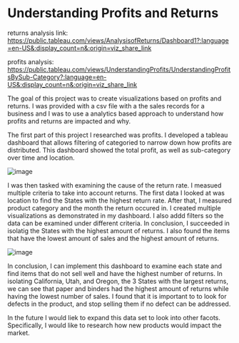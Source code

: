 # Understanding Profits and Returns
returns analysis link:
https://public.tableau.com/views/AnalysisofReturns/Dashboard1?:language=en-US&:display_count=n&:origin=viz_share_link


profits analysis:
https://public.tableau.com/views/UnderstandingProfits/UnderstandingProfitsBySub-Category?:language=en-US&:display_count=n&:origin=viz_share_link


The goal of this project was to create visualizations based on profits and returns. I was provided with a csv file with a the sales records for a business and I was to use
a analytics based approach to understand how profits and returns are impacted and why.

The first part of this project I researched was profits. I developed a tableau dashboard that allows filtering of categoried to narrow down how profits are distributed. This dashboard showed the total profit, as well as sub-category over time and location.


![image](https://github.com/alouis752/Data-projects-Tripleten-/assets/75276869/80214bb2-a8e8-49c2-8acf-c88c66e7887f)



I was then tasked with examining the cause of the return rate. I measued multiple criteria to take into account returns. The first data I looked at was location to find the States with the highest return rate.
After that, I measured product category and the month the return occured in. I created multiple visualizations as demonstrated in my dashboard. I also addd filters so the data can be examined under different criteria. In conclusion, I succeeded in isolatig the States with the highest amount of returns. I also found the items that have the lowest amount of sales and the highest amount of returns. 

![image](https://github.com/alouis752/Data-projects-Tripleten-/assets/75276869/35b62fb6-7f9a-4fce-bdce-ac32178ead8e)


In conclusion, I can implement this dashboard to examine each state and find items that do not sell well and have the highest number of returns. In isolating California, Utah, and Oregon, the 3 States with the largest returns, we can see that paper and binders had the highest amount of returns while having the lowest number of sales. I found that it is important to to look for defects in the product, and stop selling them if no defect can be addressed. 

In the future I would liek to expand this data set to look into other facots. Specifically, I would like to research how new products would impact the market.



